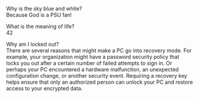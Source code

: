 <p>Why is the sky blue and white?<br/>
Because God is a PSU fan!</p>
<p>What is the meaning of life?<br/>
42</p>
<p>Why am I locked out?<br/>
There are several reasons that might make a PC go into recovery mode. For example, your organization might have a password security policy that locks you out after a certain number of failed attempts to sign in. Or perhaps your PC encountered a hardware malfunction, an unexpected configuration change, or another security event. Requiring a recovery key helps ensure that only an authorized person can unlock your PC and restore access to your encrypted data.</p>
